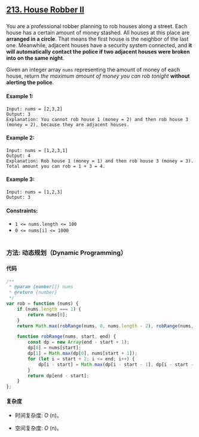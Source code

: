## [213. House Robber II](https://leetcode.com/problems/house-robber-ii/)

###

You are a professional robber planning to rob houses along a street. Each house has a certain amount of money stashed. All houses at this place are **arranged in a circle**. That means the first house is the neighbor of the last one. Meanwhile, adjacent houses have a security system connected, and **it will automatically contact the police if two adjacent houses were broken into on the same night**.

Given an integer array `nums` representing the amount of money of each house, return _the maximum amount of money you can rob tonight_ **without alerting the police**.

#### Example 1:

```
Input: nums = [2,3,2]
Output: 3
Explanation: You cannot rob house 1 (money = 2) and then rob house 3 (money = 2), because they are adjacent houses.
```

#### Example 2:

```
Input: nums = [1,2,3,1]
Output: 4
Explanation: Rob house 1 (money = 1) and then rob house 3 (money = 3).
Total amount you can rob = 1 + 3 = 4.
```

#### Example 3:

```
Input: nums = [1,2,3]
Output: 3
```

#### Constraints:

-   `1 <= nums.length <= 100`
-   `0 <= nums[i] <= 1000`

#

### 方法: 动态规划（Dynamic Programming）

#### 代码

```javascript
/**
 * @param {number[]} nums
 * @return {number}
 */
var rob = function (nums) {
    if (nums.length === 1) {
        return nums[0];
    }
    return Math.max(robRange(nums, 0, nums.length - 2), robRange(nums, 1, nums.length - 1));

    function robRange(nums, start, end) {
        const dp = new Array(end - start + 1);
        dp[0] = nums[start];
        dp[1] = Math.max(dp[0], nums[start + 1]);
        for (let i = start + 2; i <= end; i++) {
            dp[i - start] = Math.max(dp[i - start - 1], dp[i - start - 2] + nums[i]);
        }
        return dp[end - start];
    }
};
```

#### 复杂度

-   时间复杂度: _O_ (n)。

-   空间复杂度: _O_ (n)。

